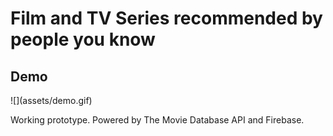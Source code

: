 # Film and TV Series recommended by people you know

## Demo

<div style="margin:auto">
    ![](assets/demo.gif)
</div>

Working prototype. Powered by The Movie Database API and Firebase.

